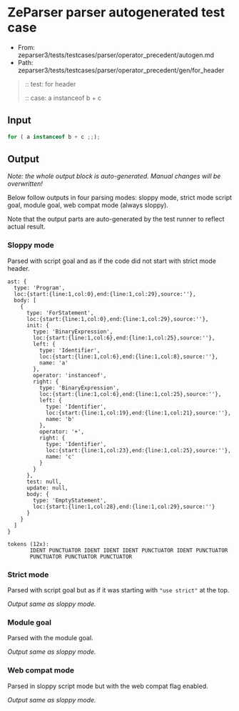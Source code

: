 # ZeParser parser autogenerated test case

- From: zeparser3/tests/testcases/parser/operator_precedent/autogen.md
- Path: zeparser3/tests/testcases/parser/operator_precedent/gen/for_header

> :: test: for header
>
> :: case: a instanceof b + c

## Input


`````js
for ( a instanceof b + c ;;);
`````

## Output

_Note: the whole output block is auto-generated. Manual changes will be overwritten!_

Below follow outputs in four parsing modes: sloppy mode, strict mode script goal, module goal, web compat mode (always sloppy).

Note that the output parts are auto-generated by the test runner to reflect actual result.

### Sloppy mode

Parsed with script goal and as if the code did not start with strict mode header.

`````
ast: {
  type: 'Program',
  loc:{start:{line:1,col:0},end:{line:1,col:29},source:''},
  body: [
    {
      type: 'ForStatement',
      loc:{start:{line:1,col:0},end:{line:1,col:29},source:''},
      init: {
        type: 'BinaryExpression',
        loc:{start:{line:1,col:6},end:{line:1,col:25},source:''},
        left: {
          type: 'Identifier',
          loc:{start:{line:1,col:6},end:{line:1,col:8},source:''},
          name: 'a'
        },
        operator: 'instanceof',
        right: {
          type: 'BinaryExpression',
          loc:{start:{line:1,col:6},end:{line:1,col:25},source:''},
          left: {
            type: 'Identifier',
            loc:{start:{line:1,col:19},end:{line:1,col:21},source:''},
            name: 'b'
          },
          operator: '+',
          right: {
            type: 'Identifier',
            loc:{start:{line:1,col:23},end:{line:1,col:25},source:''},
            name: 'c'
          }
        }
      },
      test: null,
      update: null,
      body: {
        type: 'EmptyStatement',
        loc:{start:{line:1,col:28},end:{line:1,col:29},source:''}
      }
    }
  ]
}

tokens (12x):
       IDENT PUNCTUATOR IDENT IDENT IDENT PUNCTUATOR IDENT PUNCTUATOR
       PUNCTUATOR PUNCTUATOR PUNCTUATOR
`````

### Strict mode

Parsed with script goal but as if it was starting with `"use strict"` at the top.

_Output same as sloppy mode._

### Module goal

Parsed with the module goal.

_Output same as sloppy mode._

### Web compat mode

Parsed in sloppy script mode but with the web compat flag enabled.

_Output same as sloppy mode._
